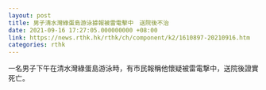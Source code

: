 ```yaml
---
layout: post
title: 男子清水灣綠蛋島游泳據報被雷電擊中　送院後不治
date: 2021-09-16 17:27:05.000000000 +08:00
link: https://news.rthk.hk/rthk/ch/component/k2/1610897-20210916.htm
categories: rthk
---
```


一名男子下午在清水灣綠蛋島游泳時，有市民報稱他懷疑被雷電撃中，送院後證實死亡。
